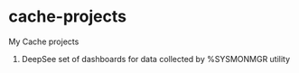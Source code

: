 cache-projects
==============

My Cache projects

1. DeepSee set of dashboards for data collected by %SYSMONMGR utility
